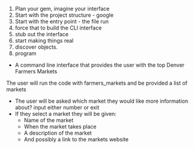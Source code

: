 1. Plan your gem, imagine your interface
2. Start with the project structure - google
3. Start with the entry point - the file run
4. force that to build the CLI interface
5. stub out the interface
6. start making things real
7. discover objects.
8. program


- A command line interface that provides the user with the top Denver Farmers Markets

The user will run the code with farmers_markets and be provided a list of markets 

- The user will be asked which market they would like more information about? input either number or exit 
- If they select a market they will be given:
    - Name of the market 
    - When the market takes place 
    - A description of the market 
    - And possibly a link to the markets website 
    

